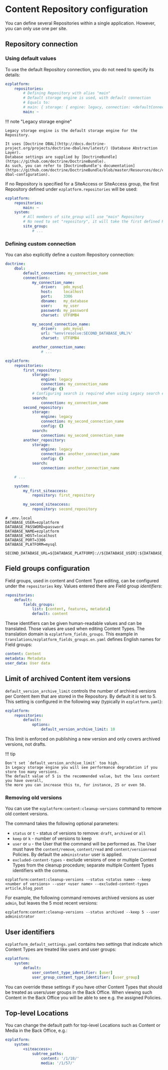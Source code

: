 # Content Repository configuration

You can define several Repositories within a single application. However, you can only use one per site.

## Repository connection

### Using default values

To use the default Repository connection, you do not need to specify its details:

``` yaml
ezplatform:
    repositories:
        # Defining Repository with alias "main"
        # Default storage engine is used, with default connection
        # Equals to:
        # main: { storage: { engine: legacy, connection: <defaultConnectionName> } }
        main: ~
```

!!! note "Legacy storage engine"

    Legacy storage engine is the default storage engine for the Repository.

    It uses [Doctrine DBAL](http://docs.doctrine-project.org/projects/doctrine-dbal/en/latest/) (Database Abstraction Layer).
    Database settings are supplied by [DoctrineBundle](https://github.com/doctrine/DoctrineBundle).
    As such, you can refer to [DoctrineBundle's documentation](https://github.com/doctrine/DoctrineBundle/blob/master/Resources/doc/configuration.rst#doctrine-dbal-configuration).

If no Repository is specified for a SiteAccess or SiteAccess group,
the first Repository defined under `ezplatform.repositories` will be used:

``` yaml
ezplatform:
    repositories:
        main: ~
    system:
        # All members of site_group will use "main" Repository
        # No need to set "repository", it will take the first defined Repository by default
        site_group:
            # ...
```

### Defining custom connection

You can also explicitly define a custom Repository connection:

``` yaml
doctrine:
    dbal:
        default_connection: my_connection_name
        connections:
            my_connection_name:
                driver:   pdo_mysql
                host:     localhost
                port:     3306
                dbname:   my_database
                user:     my_user
                password: my_password
                charset:  UTF8MB4

            my_second_connection_name:
                driver:   pdo_mysql
                url: '%env(resolve:SECOND_DATABASE_URL)%'
                charset:  UTF8MB4

            another_connection_name:
                # ...

ezplatform:
    repositories:
        first_repository: 
            storage: 
                engine: legacy
                connection: my_connection_name
                config: {}
            # Configuring search is required when using Legacy search engine
            search:
                connection: my_connection_name
        second_repository:
            storage:
                engine: legacy
                connection: my_second_connection_name
                config: {}
            search:
                connection: my_second_connection_name
        another_repository:
            storage: 
                engine: legacy
                connection: another_connection_name
                config: {}
            search:
                connection: another_connection_name

    # ...

    system:
        my_first_siteaccess:
            repository: first_repository

        my_second_siteaccess:
            repository: second_repository
```

```
# .env.local
DATABASE_USER=ezplatform
DATABASE_PASSWORD=password
DATABASE_NAME=ezplatform
DATABASE_HOST=localhost
DATABASE_PORT=3306
DATABASE_PLATFORM=mysql

SECOND_DATABASE_URL=${DATABASE_PLATFORM}://${DATABASE_USER}:${DATABASE_PASSWORD}@${DATABASE_HOST}:${DATABASE_PORT}/${DATABASE_NAME}
```

## Field groups configuration

Field groups, used in content and Content Type editing, can be configured under the `repositories` key.
Values entered there are Field group *identifiers*:

``` yaml
repositories:
    default:
        fields_groups:
            list: [content, features, metadata]
            default: content
```

These identifiers can be given human-readable values and can be translated. Those values are used when editing Content Types.
The translation domain is `ezplatform_fields_groups`.
This example in `translations/ezplatform_fields_groups.en.yaml` defines English names for Field groups:

``` yaml
content: Content
metadata: Metadata
user_data: User data
```

## Limit of archived Content item versions

`default_version_archive_limit` controls the number of archived versions per Content item that are stored in the Repository.
By default it is set to 5. This setting is configured in the following way (typically in `ezplatform.yaml`):

``` yaml
ezplatform:
    repositories:
        default:
            options:
                default_version_archive_limit: 10
```

This limit is enforced on publishing a new version and only covers archived versions, not drafts.

!!! tip

    Don't set `default_version_archive_limit` too high.
    In Legacy storage engine you will see performance degradation if you store too many versions.
    The default value of 5 is the recommended value, but the less content you have overall,
    the more you can increase this to, for instance, 25 or even 50.

### Removing old versions

You can use the `ezplatform:content:cleanup-versions` command to remove old content versions.

The command takes the following optional parameters:

- `status` or `t` - status of versions to remove: `draft`, `archived` or `all`
- `keep` or `k` - number of versions to keep
- `user` or `u` - the User that the command will be performed as. The User must have the `content/remove`, `content/read` and `content/versionread` Policies. By default the `administrator` user is applied.
- `excluded-content-types` - exclude versions of one or multiple Content Types from the cleanup procedure; separate multiple Content Types identifiers with the comma.

`ezplatform:content:cleanup-versions --status <status name> --keep <number of versions> --user <user name> --excluded-content-types article,blog_post`

For example, the following command removes archived versions as user `admin`, but leaves the 5 most recent versions:

`ezplatform:content:cleanup-versions --status archived --keep 5 --user administrator`

## User identifiers

`ezplatform_default_settings.yaml` contains two settings that indicate which Content Types are treated like users and user groups:

``` yaml
ezplatform:
    system:
        default:
            user_content_type_identifier: [user]
            user_group_content_type_identifier: [user_group]
```

You can override these settings if you have other Content Types that should be treated as users/user groups in the Back Office.
When viewing such Content in the Back Office you will be able to see e.g. the assigned Policies.

## Top-level Locations

You can change the default path for top-level Locations such as Content or Media in the Back Office, e.g.:

```yaml
ezplatform:
    system:
        <siteaccess>:
            subtree_paths:
                content: '/1/18/'
                media: '/1/57/'
```
